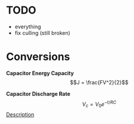 ﻿# TODO
 - everything
 - fix culling (still broken)


# Conversions

**Capacitor Energy Capacity**
$$J = \frac{FV^2}{2}$$

**Capacitor Discharge Rate**
$$V_{c} = V_{0}e^{-t/RC}$$
[Description](https://www.learningaboutelectronics.com/Articles/Capacitor-discharging.php)
